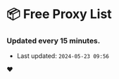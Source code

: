 # :package: Free Proxy List
### Updated every 15 minutes.

- Last updated: `2024-05-23 09:56`

:heart:
